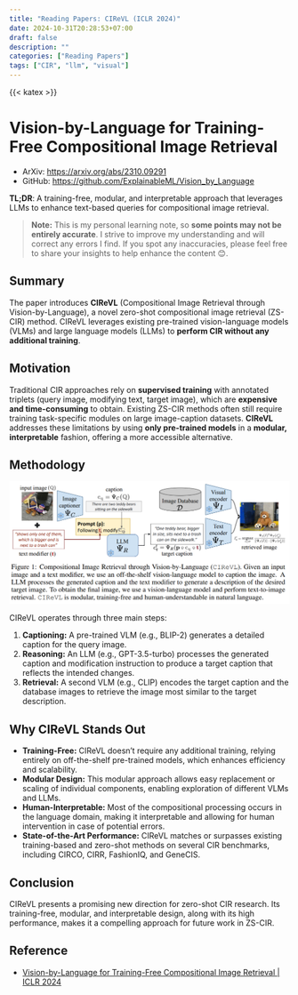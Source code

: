 ```yaml
---
title: "Reading Papers: CIReVL (ICLR 2024)"
date: 2024-10-31T20:28:53+07:00
draft: false
description: ""
categories: ["Reading Papers"]
tags: ["CIR", "llm", "visual"]
---
```

{{< katex >}}

# Vision-by-Language for Training-Free Compositional Image Retrieval

- ArXiv: https://arxiv.org/abs/2310.09291
- GitHub: https://github.com/ExplainableML/Vision_by_Language

**TL;DR**: A training-free, modular, and interpretable approach that leverages LLMs to enhance text-based queries for compositional image retrieval.

> **Note:** This is my personal learning note, so **some points may not be entirely accurate**. I strive to improve my understanding and will correct any errors I find. If you spot any inaccuracies, please feel free to share your insights to help enhance the content 😊.

## Summary

The paper introduces **CIReVL** (Compositional Image Retrieval through Vision-by-Language), a novel zero-shot compositional image retrieval (ZS-CIR) method. CIReVL leverages existing pre-trained vision-language models (VLMs) and large language models (LLMs) to **perform CIR without any additional training**.


## Motivation

Traditional CIR approaches rely on **supervised training** with annotated triplets (query image, modifying text, target image), which are **expensive and time-consuming** to obtain. Existing ZS-CIR methods often still require training task-specific modules on large image-caption datasets. **CIReVL** addresses these limitations by using **only pre-trained models** in a **modular, interpretable** fashion, offering a more accessible alternative.


## Methodology

![CIReVL Workflow](./cirevl.png)

CIReVL operates through three main steps:

1. **Captioning:** A pre-trained VLM (e.g., BLIP-2) generates a detailed caption for the query image.
2. **Reasoning:** An LLM (e.g., GPT-3.5-turbo) processes the generated caption and modification instruction to produce a target caption that reflects the intended changes.
3. **Retrieval:** A second VLM (e.g., CLIP) encodes the target caption and the database images to retrieve the image most similar to the target description.


## Why CIReVL Stands Out

- **Training-Free:** CIReVL doesn’t require any additional training, relying entirely on off-the-shelf pre-trained models, which enhances efficiency and scalability.
- **Modular Design:** This modular approach allows easy replacement or scaling of individual components, enabling exploration of different VLMs and LLMs.
- **Human-Interpretable:** Most of the compositional processing occurs in the language domain, making it interpretable and allowing for human intervention in case of potential errors.
- **State-of-the-Art Performance:** CIReVL matches or surpasses existing training-based and zero-shot methods on several CIR benchmarks, including CIRCO, CIRR, FashionIQ, and GeneCIS.


## Conclusion

CIReVL presents a promising new direction for zero-shot CIR research. Its training-free, modular, and interpretable design, along with its high performance, makes it a compelling approach for future work in ZS-CIR.


## Reference
- [Vision-by-Language for Training-Free Compositional Image Retrieval | ICLR 2024](https://arxiv.org/abs/2310.09291)
